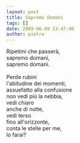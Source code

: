 ```yaml
---
layout: post
title: Sapremo Domani
tags: []
date: 2009-06-09 13:47:00
author: pietro
---
```

Ripetimi che passerà,<br/>sapremo domani,<br/>sapremo domani.<br/><br/>Perde rubini<br/>l'abitudine dei momenti,<br/>assuefatto alla confusione<br/>non vedi più la nebbia,<br/>vedi chiaro<br/>anche di notte,<br/>vedi terso<br/>fino all'orizzonte,<br/>conta le stelle per me,<br/>lo farai?
